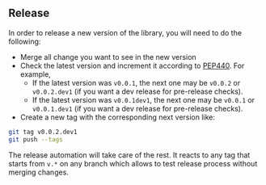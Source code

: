 ## Release

In order to release a new version of the library, you will need to do the following:

- Merge all change you want to see in the new version
- Check the latest version and increment it according to [PEP440](https://peps.python.org/pep-0440/). For example,
  -  If the latest version was `v0.0.1`, the next one may be `v0.0.2` or `v0.0.2.dev1` (if you want a dev release for pre-release checks).
  - If the latest version was `v0.0.1dev1`, the next one may be `v0.0.1` or `v0.0.1.dev1` (if you want a dev release for pre-release checks).
- Create a new tag with the corresponding next version like:

```bash
git tag v0.0.2.dev1
git push --tags
```

The release automation will take care of the rest. 
It reacts to any tag that starts from `v.*` on any branch which allows to test release process without merging changes.
